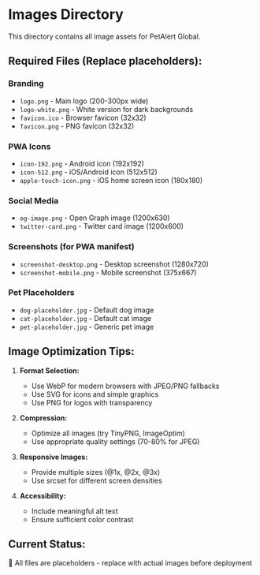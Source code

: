 # Images Directory

This directory contains all image assets for PetAlert Global.

## Required Files (Replace placeholders):

### Branding
- `logo.png` - Main logo (200-300px wide)
- `logo-white.png` - White version for dark backgrounds
- `favicon.ico` - Browser favicon (32x32)
- `favicon.png` - PNG favicon (32x32)

### PWA Icons
- `icon-192.png` - Android icon (192x192)
- `icon-512.png` - iOS/Android icon (512x512)
- `apple-touch-icon.png` - iOS home screen icon (180x180)

### Social Media
- `og-image.png` - Open Graph image (1200x630)
- `twitter-card.png` - Twitter card image (1200x600)

### Screenshots (for PWA manifest)
- `screenshot-desktop.png` - Desktop screenshot (1280x720)
- `screenshot-mobile.png` - Mobile screenshot (375x667)

### Pet Placeholders
- `dog-placeholder.jpg` - Default dog image
- `cat-placeholder.jpg` - Default cat image
- `pet-placeholder.jpg` - Generic pet image

## Image Optimization Tips:

1. **Format Selection:**
   - Use WebP for modern browsers with JPEG/PNG fallbacks
   - Use SVG for icons and simple graphics
   - Use PNG for logos with transparency

2. **Compression:**
   - Optimize all images (try TinyPNG, ImageOptim)
   - Use appropriate quality settings (70-80% for JPEG)

3. **Responsive Images:**
   - Provide multiple sizes (@1x, @2x, @3x)
   - Use srcset for different screen densities

4. **Accessibility:**
   - Include meaningful alt text
   - Ensure sufficient color contrast

## Current Status:
🔄 All files are placeholders - replace with actual images before deployment